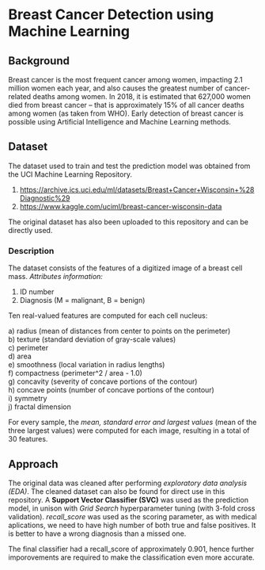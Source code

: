 # Breast Cancer Detection using Machine Learning
## Background
Breast cancer is the most frequent cancer among women, impacting 2.1 million women each year, and also causes the greatest number of cancer-related deaths among women. In 2018, it is estimated that 627,000 women died from breast cancer – that is approximately 15% of all cancer deaths among women (as taken from WHO). Early detection of breast cancer is possible using Artificial Intelligence and Machine Learning methods. 
## Dataset
The dataset used to train and test the prediction model was obtained from the UCI Machine Learning Repository.
1. https://archive.ics.uci.edu/ml/datasets/Breast+Cancer+Wisconsin+%28Diagnostic%29
2. https://www.kaggle.com/uciml/breast-cancer-wisconsin-data 

The original dataset has also been uploaded to this repository and can be directly used.
### Description
The dataset consists of the features of a digitized image of a breast cell mass. 
*Attributes information:*
1) ID number
2) Diagnosis (M = malignant, B = benign)

Ten real-valued features are computed for each cell nucleus:

a) radius (mean of distances from center to points on the perimeter) \
b) texture (standard deviation of gray-scale values) \
c) perimeter \
d) area \
e) smoothness (local variation in radius lengths) \
f) compactness (perimeter^2 / area - 1.0) \
g) concavity (severity of concave portions of the contour) \
h) concave points (number of concave portions of the contour) \
i) symmetry \
j) fractal dimension 

For every sample, the *mean, standard error and largest values* (mean of the three largest values) were computed for each image, resulting in a total of 30 features.
## Approach
The original data was cleaned after performing *exploratory data analysis (EDA)*. The cleaned dataset can also be found for direct use in this repository. 
A **Support Vector Classifier (SVC)** was used as the prediction model, in unison with *Grid Search* hyperparameter tuning (with 3-fold cross validation). *recall_score* was used as the scoring parameter, as with medical aplications, we need to have high number of both true and false positives. It is better to have a wrong diagnosis than a missed one.

The final classifier had a recall_score of approximately 0.901, hence further imporovements are required to make the classification even more accurate.
